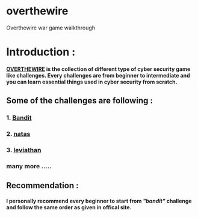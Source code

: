 # overthewire
Overthewire war game walkthrough

<h1>Introduction :</h1>
   <h4><a href="https://overthewire.org/wargames/">OVERTHEWIRE</a> is the collection of different type of cyber security game like challenges. Every challenges are from beginner to intermediate and you can learn 
   essential things used in cyber security from scratch.</h3>
   
 <h2>Some of the challenges are following : </h2>
  <h3>1. <a href="https://overthewire.org/wargames/bandit/" >Bandit</a></h3>
  <h3>2. <a href="https://overthewire.org/wargames/natas/" >natas</a></h3>
  <h3>3. <a href="https://overthewire.org/wargames/leviathan/" >leviathan</a></h3>
  <h3> many more .....<h3>
  
  <h2> Recommendation :</h2>
  <h4> I personally recommend every beginner to start from <i>"bandit"</i> challenge and follow the same order as given in offical site. </h4>
